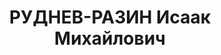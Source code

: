 ---
title: РУДНЕВ-РАЗИН Исаак Михайлович
description: в 1925 отв.ред. журнала "Смена", автор книги «Убийство комсомольца Каминского»,
  вышедшей в 1925 году
---